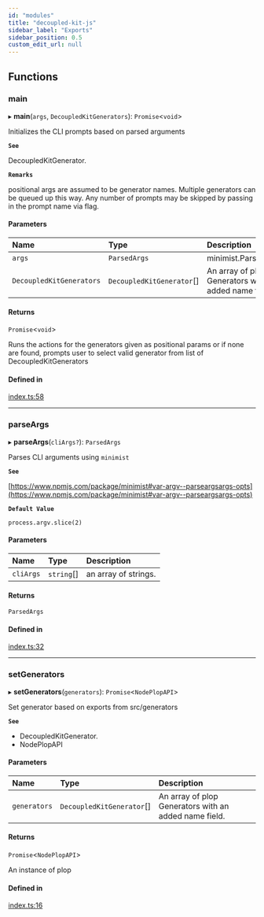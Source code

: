 ```yaml
---
id: "modules"
title: "decoupled-kit-js"
sidebar_label: "Exports"
sidebar_position: 0.5
custom_edit_url: null
---
```


## Functions

### main

▸ **main**(`args`, `DecoupledKitGenerators`): `Promise`<`void`\>

Initializes the CLI prompts based on parsed arguments

**`See`**

DecoupledKitGenerator.

**`Remarks`**

positional args are assumed to be generator names. Multiple generators can be queued up this way. Any number of prompts may be skipped by passing in the prompt name via flag.

#### Parameters

| Name | Type | Description |
| :------ | :------ | :------ |
| `args` | `ParsedArgs` | minimist.ParsedArgs |
| `DecoupledKitGenerators` | `DecoupledKitGenerator`[] | An array of plop Generators with an added name field. |

#### Returns

`Promise`<`void`\>

Runs the actions for the generators given as positional params or if none are found, prompts user to select valid generator from list of DecoupledKitGenerators

#### Defined in

[index.ts:58](https://github.com/CobyPear/decoupled-kit-js/blob/0c623b70/packages/create-pantheon-decoupled-kit/src/index.ts#L58)

___

### parseArgs

▸ **parseArgs**(`cliArgs?`): `ParsedArgs`

Parses CLI arguments using `minimist`

**`See`**

[https://www.npmjs.com/package/minimist#var-argv--parseargsargs-opts](https://www.npmjs.com/package/minimist#var-argv--parseargsargs-opts)

**`Default Value`**

`process.argv.slice(2)`

#### Parameters

| Name | Type | Description |
| :------ | :------ | :------ |
| `cliArgs` | `string`[] | an array of strings. |

#### Returns

`ParsedArgs`

#### Defined in

[index.ts:32](https://github.com/CobyPear/decoupled-kit-js/blob/0c623b70/packages/create-pantheon-decoupled-kit/src/index.ts#L32)

___

### setGenerators

▸ **setGenerators**(`generators`): `Promise`<`NodePlopAPI`\>

Set generator based on exports from src/generators

**`See`**

 - DecoupledKitGenerator.
 - NodePlopAPI

#### Parameters

| Name | Type | Description |
| :------ | :------ | :------ |
| `generators` | `DecoupledKitGenerator`[] | An array of plop Generators with an added name field. |

#### Returns

`Promise`<`NodePlopAPI`\>

An instance of plop

#### Defined in

[index.ts:16](https://github.com/CobyPear/decoupled-kit-js/blob/0c623b70/packages/create-pantheon-decoupled-kit/src/index.ts#L16)
